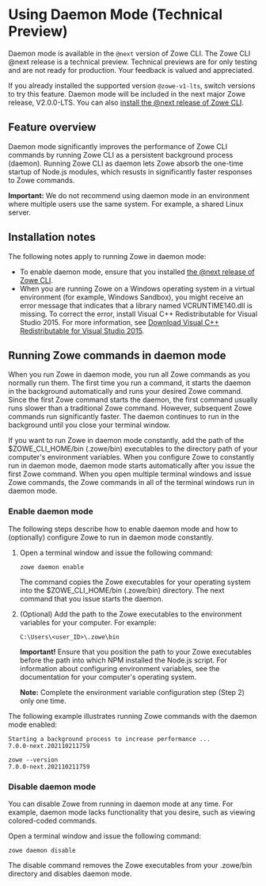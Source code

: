 # Using Daemon Mode (Technical Preview)

<Badge text="Technical Preview"/> Daemon mode is available in the `@next` version of Zowe CLI. The Zowe CLI @next release is a technical preview. Technical previews are for only testing and are not ready for production. Your feedback is valued and appreciated.

If you already installed the supported version `@zowe-v1-lts`, switch versions to try this feature. Daemon mode will be included in the next major Zowe release, V2.0.0-LTS. You can also [install the @next release of Zowe CLI](cli-install-cli-next.md#install-zowe-cli-from-a-download).

## Feature overview

Daemon mode significantly improves the performance of Zowe CLI commands by running Zowe CLI as a persistent background process (daemon). Running Zowe CLI as daemon lets Zowe absorb the one-time startup of Node.js modules, which resusts in significantly faster responses to Zowe commands.

**Important:** We do not recommend using daemon mode in an environment where multiple users use the same system. For example, a shared Linux server.

## Installation notes

The following notes apply to running Zowe in daemon mode:

- To enable daemon mode, ensure that you installed [the @next release of Zowe CLI](cli-install-cli-next.md).
- When you are running Zowe on a Windows operating system in a virtual environment (for example, Windows Sandbox), you might receive an error message that indicates that a library named VCRUNTIME140.dll is missing. To correct the error, install Visual C++ Redistributable for Visual Studio 2015. For more information, see [Download Visual C++ Redistributable for Visual Studio 2015](https://www.microsoft.com/en-us/download/details.aspx?id=48145).

## Running Zowe commands in daemon mode

When you run Zowe in daemon mode, you run all Zowe commands as you normally run them. The first time you run a command, it starts the daemon in the background automatically and runs your desired Zowe command. Since the first Zowe command starts the daemon, the first command usually runs slower than a traditional Zowe command. However, subsequent Zowe commands run significantly faster. The daemon continues to run in the background until you close your terminal window.

If you want to run Zowe in daemon mode constantly, add the path of the $ZOWE_CLI_HOME/bin (.zowe/bin) executables to the directory path of your computer's environment variables. When you configure Zowe to constantly run in daemon mode, daemon mode starts automatically after you issue the first Zowe command. When you open multiple terminal windows and issue Zowe commands, the Zowe commands in all of the terminal windows run in daemon mode.

### Enable daemon mode

The following steps describe how to enable daemon mode and how to (optionally) configure Zowe to run in daemon mode constantly.

1. Open a terminal window and issue the following command:
   ```
   zowe daemon enable
   ```
   The command copies the Zowe executables for your operating system into the $ZOWE_CLI_HOME/bin (.zowe/bin) directory. The next command that you issue starts the daemon.
2. (Optional) Add the path to the Zowe executables to the environment variables for your computer. For example:
   ```
   C:\Users\<user_ID>\.zowe\bin
   ```
   **Important!** Ensure that you position the path to your Zowe executables before the path into which NPM installed the Node.js script. For information about configuring environment variables, see the documentation for your computer's operating system.

   **Note:** Complete the environment variable configuration step (Step 2) only one time.

The following example illustrates running Zowe commands with the daemon mode enabled:

   ```zowe --version
   Starting a background process to increase performance ...
   7.0.0-next.202110211759
   
   zowe --version
   7.0.0-next.202110211759
   ```
### Disable daemon mode

You can disable Zowe from running in daemon mode at any time. For example, daemon mode lacks functionality that you desire, such as viewing colored-coded commands.

Open a terminal window and issue the following command:
```
zowe daemon disable
```

The disable command removes the Zowe executables from your .zowe/bin directory and disables daemon mode.